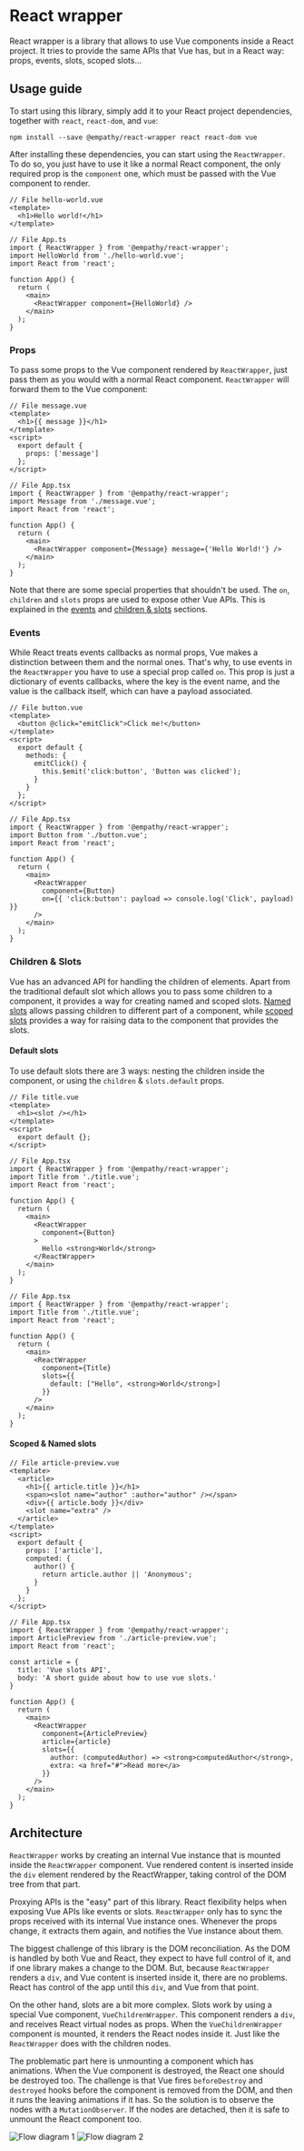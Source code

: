 # React wrapper

React wrapper is a library that allows to use Vue components inside a React project. It tries to
provide the same APIs that Vue has, but in a React way: props, events, slots, scoped slots...

## Usage guide

To start using this library, simply add it to your React project dependencies, together with
`react`, `react-dom`, and `vue`:

```
npm install --save @empathy/react-wrapper react react-dom vue
```

After installing these dependencies, you can start using the `ReactWrapper`. To do so, you just have
to use it like a normal React component, the only required prop is the `component` one, which must
be passed with the Vue component to render.

```vue
// File hello-world.vue
<template>
  <h1>Hello world!</h1>
</template>
```

```tsx
// File App.ts
import { ReactWrapper } from '@empathy/react-wrapper';
import HelloWorld from './hello-world.vue';
import React from 'react';

function App() {
  return (
    <main>
      <ReactWrapper component={HelloWorld} />
    </main>
  );
}
```

### Props

To pass some props to the Vue component rendered by `ReactWrapper`, just pass them as you would with
a normal React component. `ReactWrapper` will forward them to the Vue component:

```vue
// File message.vue
<template>
  <h1>{{ message }}</h1>
</template>
<script>
  export default {
    props: ['message']
  };
</script>
```

```tsx
// File App.tsx
import { ReactWrapper } from '@empathy/react-wrapper';
import Message from './message.vue';
import React from 'react';

function App() {
  return (
    <main>
      <ReactWrapper component={Message} message={'Hello World!'} />
    </main>
  );
}
```

Note that there are some special properties that shouldn't be used. The `on`, `children` and `slots`
props are used to expose other Vue APIs. This is explained in the [events](#markdown-header-events)
and [children & slots](#markdown-header-children--slots) sections.

### Events

While React treats events callbacks as normal props, Vue makes a distinction between them and the
normal ones. That's why, to use events in the `ReactWrapper` you have to use a special prop called
`on`. This prop is just a dictionary of events callbacks, where the key is the event name, and the
value is the callback itself, which can have a payload associated.

```vue
// File button.vue
<template>
  <button @click="emitClick">Click me!</button>
</template>
<script>
  export default {
    methods: {
      emitClick() {
        this.$emit('click:button', 'Button was clicked');
      }
    }
  };
</script>
```

```tsx
// File App.tsx
import { ReactWrapper } from '@empathy/react-wrapper';
import Button from './button.vue';
import React from 'react';

function App() {
  return (
    <main>
      <ReactWrapper
        component={Button}
        on={{ 'click:button': payload => console.log('Click', payload) }}
      />
    </main>
  );
}
```

### Children & Slots

Vue has an advanced API for handling the children of elements. Apart from the traditional default
slot which allows you to pass some children to a component, it provides a way for creating named and
scoped slots. [Named slots](https://vuejs.org/v2/guide/components-slots.html#Named-Slots) allows
passing children to different part of a component, while
[scoped slots](https://vuejs.org/v2/guide/components-slots.html#Scoped-Slots) provides a way for
raising data to the component that provides the slots.

#### Default slots

To use default slots there are 3 ways: nesting the children inside the component, or using the
`children` & `slots.default` props.

```vue
// File title.vue
<template>
  <h1><slot /></h1>
</template>
<script>
  export default {};
</script>
```

```tsx
// File App.tsx
import { ReactWrapper } from '@empathy/react-wrapper';
import Title from './title.vue';
import React from 'react';

function App() {
  return (
    <main>
      <ReactWrapper
        component={Button}
      >
        Hello <strong>World</strong>
      </ReactWrapper>
    </main>
  );
}
```

```tsx
// File App.tsx
import { ReactWrapper } from '@empathy/react-wrapper';
import Title from './title.vue';
import React from 'react';

function App() {
  return (
    <main>
      <ReactWrapper
        component={Title}
        slots={{
          default: ["Hello", <strong>World</strong>]
        }}
      />
    </main>
  );
}
```

#### Scoped & Named slots

```vue
// File article-preview.vue
<template>
  <article>
    <h1>{{ article.title }}</h1>
    <span><slot name="author" :author="author" /></span>
    <div>{{ article.body }}</div>
    <slot name="extra" />
  </article>
</template>
<script>
  export default {
    props: ['article'],
    computed: {
      author() {
        return article.author || 'Anonymous';
      }
    }
  };
</script>
```

```tsx
// File App.tsx
import { ReactWrapper } from '@empathy/react-wrapper';
import ArticlePreview from './article-preview.vue';
import React from 'react';

const article = {
  title: 'Vue slots API',
  body: 'A short guide about how to use vue slots.'
}

function App() {
  return (
    <main>
      <ReactWrapper
        component={ArticlePreview}
        article={article}
        slots={{
          author: (computedAuthor) => <strong>computedAuthor</strong>,
          extra: <a href="#">Read more</a>
        }}
      />
    </main>
  );
}
```

## Architecture

`ReactWrapper` works by creating an internal Vue instance that is mounted inside the `ReactWrapper`
component. Vue rendered content is inserted inside the `div` element rendered by the ReactWrapper,
taking control of the DOM tree from that part.

Proxying APIs is the "easy" part of this library. React flexibility helps when exposing Vue APIs
like events or slots. `ReactWrapper` only has to sync the props received with its internal Vue
instance ones. Whenever the props change, it extracts them again, and notifies the Vue instance
about them.

The biggest challenge of this library is the DOM reconciliation. As the DOM is handled by both Vue
and React, they expect to have full control of it, and if one library makes a change to the DOM.
But, because `ReactWrapper` renders a `div`, and Vue content is inserted inside it, there are no
problems. React has control of the app until this `div`, and Vue from that point.

On the other hand, slots are a bit more complex. Slots work by using a special Vue component,
`VueChildrenWrapper`. This component renders a `div`, and receives React virtual nodes as props.
When the `VueChildrenWrapper` component is mounted, it renders the React nodes inside it. Just like
the `ReactWrapper` does with the children nodes.

The problematic part here is unmounting a component which has animations. When the Vue component is
destroyed, the React one should be destroyed too. The challenge is that Vue fires `beforeDestroy`
and `destroyed` hooks before the component is removed from the DOM, and then it runs the leaving
animations if it has. So the solution is to observe the nodes with a `MutationObserver`. If the
nodes are detached, then it is safe to unmount the React component too.

![Flow diagram 1](./docs/assets/flow-diagram-1.png)
![Flow diagram 2](./docs/assets/flow-diagram-2.png)
